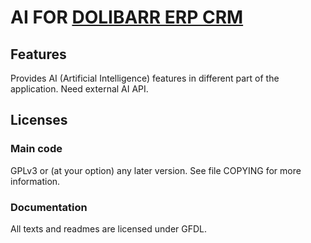 # AI FOR [DOLIBARR ERP CRM](https://www.dolibarr.org)

## Features

Provides AI (Artificial Intelligence) features in different part of the application. Need external AI API.

## Licenses

### Main code

GPLv3 or (at your option) any later version. See file COPYING for more information.

### Documentation

All texts and readmes are licensed under GFDL.
